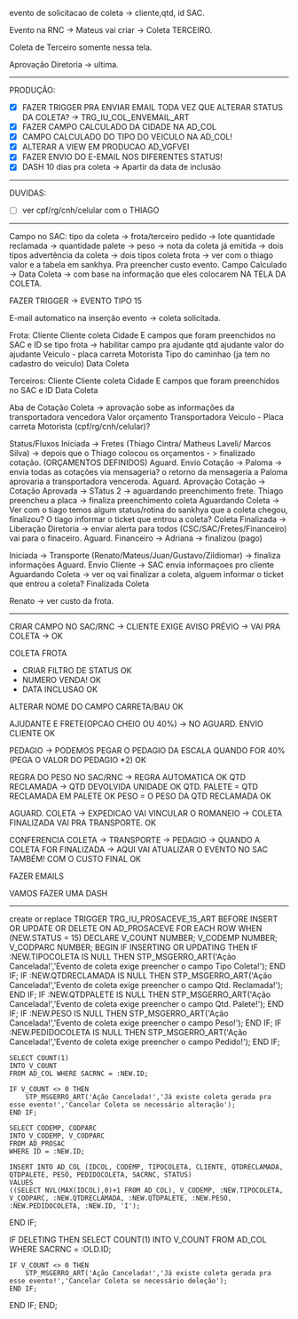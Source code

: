 evento de solicitacao de coleta → cliente,qtd, id SAC.

Evento na RNC → Mateus vai criar → Coleta TERCEIRO.

Coleta de Terceiro somente nessa tela.

Aprovação Diretoria → ultima.

---
PRODUÇÃO:
- [x] FAZER TRIGGER PRA ENVIAR EMAIL TODA VEZ QUE ALTERAR STATUS DA COLETA? → TRG_IU_COL_ENVEMAIL_ART
- [x] FAZER CAMPO CALCULADO DA CIDADE NA AD_COL
- [x] CAMPO CALCULADO DO TIPO DO VEICULO NA AD_COL!
- [x] ALTERAR A VIEW EM PRODUCAO AD_VGFVEI
- [x] FAZER ENVIO DO E-EMAIL NOS DIFERENTES STATUS!
- [x] DASH
		10 dias pra coleta -> Apartir da data de inclusão
----
DUVIDAS:
- [ ] ver cpf/rg/cnh/celular com o THIAGO
---

Campo no SAC:
tipo da coleta → frota/terceiro
pedido → lote
quantidade reclamada →
quantidade palete → 
peso →
nota da coleta já emitida → dois tipos
advertência da coleta → dois tipos
coleta frota → ver com o thiago valor e a tabela em sankhya. Pra preencher custo evento.
Campo Calculado → Data Coleta → com base na informação que eles colocarem NA TELA DA COLETA.

FAZER TRIGGER → EVENTO TIPO 15

E-mail automatico na inserção evento → coleta solicitada.

Frota:
Cliente
Cliente coleta
Cidade
E campos que foram preenchidos no SAC e ID
se tipo frota → habilitar campo pra ajudante
qtd ajudante
valor do ajudante
Veiculo - placa carreta
Motorista
Tipo do caminhao (ja tem no cadastro do veiculo)
Data Coleta

Terceiros:
Cliente
Cliente coleta
Cidade
E campos que foram preenchidos no SAC e ID
Data Coleta

Aba de Cotação Coleta → aprovação sobe as informações da transportadora vencedora
Valor orçamento
Transportadora
Veiculo - Placa carreta
Motorista (cpf/rg/cnh/celular)?


Status/Fluxos
Iniciada → Fretes (Thiago Cintra/ Matheus Laveli/ Marcos Silva) → depois que o Thiago colocou os orçamentos - > finalizado cotação. (ORÇAMENTOS DEFINIDOS)
Aguard. Envio Cotação →  Paloma → envia todas as cotações via mensageria? o retorno da mensageria a Paloma aprovaria a transportadora venceroda.
Aguard. Aprovação Cotação →
Cotação Aprovada →  STatus 2 → aguardando preenchimento frete. Thiago preencheu a placa → finaliza preenchimento coleta
Aguardando Coleta → Ver com o tiago temos algum status/rotina do sankhya que a coleta chegou, finalizou? O tiago informar o ticket que entrou a coleta?
Coleta Finalizada → 
Liberação Diretoria → enviar alerta para todos (CSC/SAC/Fretes/Financeiro) vai para o finaceiro.
Aguard. Financeiro → Adriana → finalizou (pago)


Iniciada → Transporte (Renato/Mateus/Juan/Gustavo/Zildiomar) → finaliza informações
Aguard. Envio Cliente → SAC envia informaçoes pro cliente
Aguardando Coleta → ver oq vai finalizar a coleta, alguem informar o ticket que entrou a coleta?
Finalizada Coleta



Renato → ver custo da frota.

---


CRIAR CAMPO NO SAC/RNC -> CLIENTE EXIGE AVISO PRÉVIO -> VAI PRA COLETA → OK


COLETA FROTA
- CRIAR FILTRO DE STATUS OK
- NUMERO VENDA! OK
- DATA INCLUSAO OK

ALTERAR NOME DO CAMPO CARRETA/BAU OK

AJUDANTE E FRETE(OPCAO CHEIO OU 40%) -> NO AGUARD. ENVIO CLIENTE OK

PEDAGIO -> PODEMOS PEGAR O PEDAGIO DA ESCALA QUANDO FOR 40% (PEGA O VALOR DO PEDAGIO *2) OK

REGRA DO PESO NO SAC/RNC -> REGRA AUTOMATICA OK
	QTD RECLAMADA -> QTD DEVOLVIDA UNIDADE OK
		QTD. PALETE = QTD RECLAMADA EM PALETE OK
		PESO = O PESO DA QTD RECLAMADA OK

AGUARD.  COLETA -> EXPEDICAO VAI VINCULAR O ROMANEIO -> COLETA FINALIZADA VAI PRA TRANSPORTE. OK

CONFERENCIA COLETA → TRANSPORTE → PEDAGIO  -> QUANDO A COLETA FOR FINALIZADA
	→ AQUI VAI ATUALIZAR O EVENTO NO SAC TAMBÉM! COM O CUSTO FINAL OK

FAZER EMAILS

VAMOS FAZER UMA DASH

---

create or replace TRIGGER TRG_IU_PROSACEVE_15_ART 
BEFORE INSERT OR UPDATE OR DELETE ON AD_PROSACEVE
FOR EACH ROW
WHEN (NEW.STATUS = 15)
DECLARE
V_COUNT     NUMBER;
V_CODEMP    NUMBER; 
V_CODPARC   NUMBER;
BEGIN
  IF INSERTING OR UPDATING THEN
    IF :NEW.TIPOCOLETA IS NULL THEN
        STP_MSGERRO_ART('Ação Cancelada!','Evento de coleta exige preencher o campo Tipo Coleta!');
    END IF;
    IF :NEW.QTDRECLAMADA IS NULL THEN
        STP_MSGERRO_ART('Ação Cancelada!','Evento de coleta exige preencher o campo Qtd. Reclamada!');
    END IF;
    IF :NEW.QTDPALETE IS NULL THEN
        STP_MSGERRO_ART('Ação Cancelada!','Evento de coleta exige preencher o campo Qtd. Palete!');
    END IF;
    IF :NEW.PESO IS NULL THEN
        STP_MSGERRO_ART('Ação Cancelada!','Evento de coleta exige preencher o campo Peso!');
    END IF;
    IF :NEW.PEDIDOCOLETA IS NULL THEN
        STP_MSGERRO_ART('Ação Cancelada!','Evento de coleta exige preencher o campo Pedido!');
    END IF;
    
    SELECT COUNT(1)
    INTO V_COUNT
    FROM AD_COL WHERE SACRNC = :NEW.ID;
    
    IF V_COUNT <> 0 THEN
        STP_MSGERRO_ART('Ação Cancelada!','Já existe coleta gerada pra esse evento!','Cancelar Coleta se necessário alteração');
    END IF;
    
    SELECT CODEMP, CODPARC
    INTO V_CODEMP, V_CODPARC
    FROM AD_PROSAC
    WHERE ID = :NEW.ID;
    
    INSERT INTO AD_COL (IDCOL, CODEMP, TIPOCOLETA, CLIENTE, QTDRECLAMADA, QTDPALETE, PESO, PEDIDOCOLETA, SACRNC, STATUS)
    VALUES
    ((SELECT NVL(MAX(IDCOL),0)+1 FROM AD_COL), V_CODEMP, :NEW.TIPOCOLETA, V_CODPARC, :NEW.QTDRECLAMADA, :NEW.QTDPALETE, :NEW.PESO, :NEW.PEDIDOCOLETA, :NEW.ID, 'I');
  END IF;
  
  IF DELETING THEN
    SELECT COUNT(1)
    INTO V_COUNT
    FROM AD_COL WHERE SACRNC = :OLD.ID;
    
    IF V_COUNT <> 0 THEN
        STP_MSGERRO_ART('Ação Cancelada!','Já existe coleta gerada pra esse evento!','Cancelar Coleta se necessário deleção');
    END IF;
  END IF;
END;